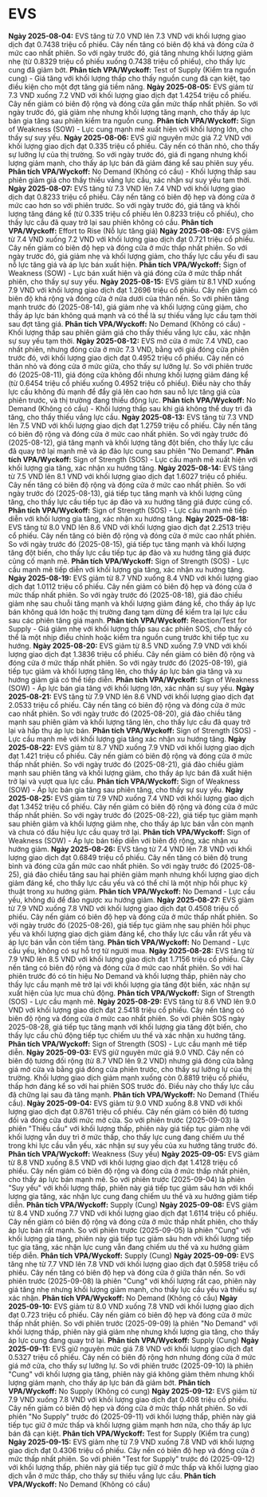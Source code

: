 # EVS

**Ngày 2025-08-04:** EVS tăng từ 7.0 VND lên 7.3 VND với khối lượng giao dịch đạt 0.7438 triệu cổ phiếu. Cây nến tăng có biên độ khá và đóng cửa ở mức cao nhất phiên. So với ngày trước đó, giá tăng nhưng khối lượng giảm nhẹ (từ 0.8329 triệu cổ phiếu xuống 0.7438 triệu cổ phiếu), cho thấy lực cung đã giảm bớt. **Phân tích VPA/Wyckoff:** Test of Supply (Kiểm tra nguồn cung) - Giá tăng với khối lượng thấp cho thấy nguồn cung đã cạn kiệt, tạo điều kiện cho một đợt tăng giá tiềm năng.
**Ngày 2025-08-05:** EVS giảm từ 7.3 VND xuống 7.2 VND với khối lượng giao dịch đạt 1.4254 triệu cổ phiếu. Cây nến giảm có biên độ rộng và đóng cửa gần mức thấp nhất phiên. So với ngày trước đó, giá giảm nhẹ nhưng khối lượng tăng mạnh, cho thấy áp lực bán gia tăng sau phiên kiểm tra nguồn cung. **Phân tích VPA/Wyckoff:** Sign of Weakness (SOW) - Lực cung mạnh mẽ xuất hiện với khối lượng lớn, cho thấy sự suy yếu.
**Ngày 2025-08-06:** EVS giữ nguyên mức giá 7.2 VND với khối lượng giao dịch đạt 0.335 triệu cổ phiếu. Cây nến có thân nhỏ, cho thấy sự lưỡng lự của thị trường. So với ngày trước đó, giá đi ngang nhưng khối lượng giảm mạnh, cho thấy áp lực bán đã giảm đáng kể sau phiên suy yếu. **Phân tích VPA/Wyckoff:** No Demand (Không có cầu) - Khối lượng thấp sau phiên giảm giá cho thấy thiếu vắng lực cầu, xác nhận sự suy yếu tạm thời.
**Ngày 2025-08-07:** EVS tăng từ 7.3 VND lên 7.4 VND với khối lượng giao dịch đạt 0.8233 triệu cổ phiếu. Cây nến tăng có biên độ hẹp và đóng cửa ở mức cao hơn so với phiên trước. So với ngày trước đó, giá tăng và khối lượng tăng đáng kể (từ 0.335 triệu cổ phiếu lên 0.8233 triệu cổ phiếu), cho thấy lực cầu đã quay trở lại sau phiên không có cầu. **Phân tích VPA/Wyckoff:** Effort to Rise (Nỗ lực tăng giá)
**Ngày 2025-08-08:** EVS giảm từ 7.4 VND xuống 7.2 VND với khối lượng giao dịch đạt 0.721 triệu cổ phiếu. Cây nến giảm có biên độ hẹp và đóng cửa ở mức thấp nhất phiên. So với ngày trước đó, giá giảm nhẹ và khối lượng giảm, cho thấy lực cầu yếu đi sau nỗ lực tăng giá và áp lực bán xuất hiện. **Phân tích VPA/Wyckoff:** Sign of Weakness (SOW) - Lực bán xuất hiện và giá đóng cửa ở mức thấp nhất phiên, cho thấy sự suy yếu.
**Ngày 2025-08-15:** EVS giảm từ 8.1 VND xuống 7.9 VND với khối lượng giao dịch đạt 1.2696 triệu cổ phiếu. Cây nến giảm có biên độ khá rộng và đóng cửa ở nửa dưới của thân nến. So với phiên tăng mạnh trước đó (2025-08-14), giá giảm nhẹ và khối lượng cũng giảm, cho thấy áp lực bán không quá mạnh và có thể là sự thiếu vắng lực cầu tạm thời sau đợt tăng giá. **Phân tích VPA/Wyckoff:** No Demand (Không có cầu) - Khối lượng thấp sau phiên giảm giá cho thấy thiếu vắng lực cầu, xác nhận sự suy yếu tạm thời.
**Ngày 2025-08-12:** EVS mở cửa ở mức 7.4 VND, cao nhất phiên, nhưng đóng cửa ở mức 7.3 VND, bằng với giá đóng cửa phiên trước đó, với khối lượng giao dịch đạt 0.4952 triệu cổ phiếu. Cây nến có thân nhỏ và đóng cửa ở mức giữa, cho thấy sự lưỡng lự. So với phiên trước đó (2025-08-11), giá đóng cửa không đổi nhưng khối lượng giảm đáng kể (từ 0.6454 triệu cổ phiếu xuống 0.4952 triệu cổ phiếu). Điều này cho thấy lực cầu không đủ mạnh để đẩy giá lên cao hơn sau nỗ lực tăng giá của phiên trước, và thị trường đang thiếu động lực. **Phân tích VPA/Wyckoff:** No Demand (Không có cầu) - Khối lượng thấp sau khi giá không thể duy trì đà tăng, cho thấy thiếu vắng lực cầu.
**Ngày 2025-08-13:** EVS tăng từ 7.3 VND lên 7.5 VND với khối lượng giao dịch đạt 1.2759 triệu cổ phiếu. Cây nến tăng có biên độ rộng và đóng cửa ở mức cao nhất phiên. So với ngày trước đó (2025-08-12), giá tăng mạnh và khối lượng tăng đột biến, cho thấy lực cầu đã quay trở lại mạnh mẽ và áp đảo lực cung sau phiên "No Demand". **Phân tích VPA/Wyckoff:** Sign of Strength (SOS) - Lực cầu mạnh mẽ xuất hiện với khối lượng gia tăng, xác nhận xu hướng tăng.
**Ngày 2025-08-14:** EVS tăng từ 7.5 VND lên 8.1 VND với khối lượng giao dịch đạt 1.6027 triệu cổ phiếu. Cây nến tăng có biên độ rộng và đóng cửa ở mức cao nhất phiên. So với ngày trước đó (2025-08-13), giá tiếp tục tăng mạnh và khối lượng cũng tăng, cho thấy lực cầu tiếp tục áp đảo và xu hướng tăng giá được củng cố. **Phân tích VPA/Wyckoff:** Sign of Strength (SOS) - Lực cầu mạnh mẽ tiếp diễn với khối lượng gia tăng, xác nhận xu hướng tăng.
**Ngày 2025-08-18:** EVS tăng từ 8.0 VND lên 8.6 VND với khối lượng giao dịch đạt 2.2513 triệu cổ phiếu. Cây nến tăng có biên độ rộng và đóng cửa ở mức cao nhất phiên. So với ngày trước đó (2025-08-15), giá tiếp tục tăng mạnh và khối lượng tăng đột biến, cho thấy lực cầu tiếp tục áp đảo và xu hướng tăng giá được củng cố mạnh mẽ. **Phân tích VPA/Wyckoff:** Sign of Strength (SOS) - Lực cầu mạnh mẽ tiếp diễn với khối lượng gia tăng, xác nhận xu hướng tăng.
**Ngày 2025-08-19:** EVS giảm từ 8.7 VND xuống 8.4 VND với khối lượng giao dịch đạt 1.0112 triệu cổ phiếu. Cây nến giảm có biên độ hẹp và đóng cửa ở mức thấp nhất phiên. So với ngày trước đó (2025-08-18), giá đảo chiều giảm nhẹ sau chuỗi tăng mạnh và khối lượng giảm đáng kể, cho thấy áp lực bán không quá lớn hoặc thị trường đang tạm dừng để kiểm tra lại lực cầu sau các phiên tăng giá mạnh. **Phân tích VPA/Wyckoff:** Reaction/Test for Supply - Giá giảm nhẹ với khối lượng thấp sau các phiên SOS, cho thấy có thể là một nhịp điều chỉnh hoặc kiểm tra nguồn cung trước khi tiếp tục xu hướng.
**Ngày 2025-08-20:** EVS giảm từ 8.5 VND xuống 7.9 VND với khối lượng giao dịch đạt 1.3836 triệu cổ phiếu. Cây nến giảm có biên độ rộng và đóng cửa ở mức thấp nhất phiên. So với ngày trước đó (2025-08-19), giá tiếp tục giảm và khối lượng tăng lên, cho thấy áp lực bán gia tăng và xu hướng giảm giá có thể tiếp diễn. **Phân tích VPA/Wyckoff:** Sign of Weakness (SOW) - Áp lực bán gia tăng với khối lượng lớn, xác nhận sự suy yếu.
**Ngày 2025-08-21:** EVS tăng từ 7.9 VND lên 8.6 VND với khối lượng giao dịch đạt 2.0533 triệu cổ phiếu. Cây nến tăng có biên độ rộng và đóng cửa ở mức cao nhất phiên. So với ngày trước đó (2025-08-20), giá đảo chiều tăng mạnh sau phiên giảm và khối lượng tăng lên, cho thấy lực cầu đã quay trở lại và hấp thụ áp lực bán. **Phân tích VPA/Wyckoff:** Sign of Strength (SOS) - Lực cầu mạnh mẽ với khối lượng gia tăng xác nhận xu hướng tăng.
**Ngày 2025-08-22:** EVS giảm từ 8.7 VND xuống 7.9 VND với khối lượng giao dịch đạt 1.421 triệu cổ phiếu. Cây nến giảm có biên độ rộng và đóng cửa ở mức thấp nhất phiên. So với ngày trước đó (2025-08-21), giá đảo chiều giảm mạnh sau phiên tăng và khối lượng giảm, cho thấy áp lực bán đã xuất hiện trở lại và vượt qua lực cầu. **Phân tích VPA/Wyckoff:** Sign of Weakness (SOW) - Áp lực bán gia tăng sau phiên tăng, cho thấy sự suy yếu.
**Ngày 2025-08-25:** EVS giảm từ 7.9 VND xuống 7.4 VND với khối lượng giao dịch đạt 1.3452 triệu cổ phiếu. Cây nến giảm có biên độ rộng và đóng cửa ở mức thấp nhất phiên. So với ngày trước đó (2025-08-22), giá tiếp tục giảm mạnh sau phiên giảm và khối lượng giảm nhẹ, cho thấy áp lực bán vẫn còn mạnh và chưa có dấu hiệu lực cầu quay trở lại. **Phân tích VPA/Wyckoff:** Sign of Weakness (SOW) - Áp lực bán tiếp diễn với biên độ rộng, xác nhận xu hướng giảm.
**Ngày 2025-08-26:** EVS tăng từ 7.4 VND lên 7.8 VND với khối lượng giao dịch đạt 0.6849 triệu cổ phiếu. Cây nến tăng có biên độ trung bình và đóng cửa gần mức cao nhất phiên. So với ngày trước đó (2025-08-25), giá đảo chiều tăng sau hai phiên giảm mạnh nhưng khối lượng giao dịch giảm đáng kể, cho thấy lực cầu yếu và có thể chỉ là một nhịp hồi phục kỹ thuật trong xu hướng giảm. **Phân tích VPA/Wyckoff:** No Demand - Lực cầu yếu, không đủ để đảo ngược xu hướng giảm.
**Ngày 2025-08-27:** EVS giảm từ 7.9 VND xuống 7.8 VND với khối lượng giao dịch đạt 0.4508 triệu cổ phiếu. Cây nến giảm có biên độ hẹp và đóng cửa ở mức thấp nhất phiên. So với ngày trước đó (2025-08-26), giá tiếp tục giảm nhẹ sau phiên hồi phục yếu và khối lượng giao dịch giảm đáng kể, cho thấy lực cầu vẫn rất yếu và áp lực bán vẫn còn tiềm tàng. **Phân tích VPA/Wyckoff:** No Demand - Lực cầu yếu, không có sự hỗ trợ từ người mua.
**Ngày 2025-08-28:** EVS tăng từ 7.9 VND lên 8.5 VND với khối lượng giao dịch đạt 1.7156 triệu cổ phiếu. Cây nến tăng có biên độ rộng và đóng cửa ở mức cao nhất phiên. So với hai phiên trước đó có tín hiệu No Demand và khối lượng thấp, phiên này cho thấy lực cầu mạnh mẽ trở lại với khối lượng gia tăng đột biến, xác nhận sự xuất hiện của lực mua chủ động. **Phân tích VPA/Wyckoff:** Sign of Strength (SOS) - Lực cầu mạnh mẽ.
**Ngày 2025-08-29:** EVS tăng từ 8.6 VND lên 9.0 VND với khối lượng giao dịch đạt 2.5418 triệu cổ phiếu. Cây nến tăng có biên độ rộng và đóng cửa ở mức cao nhất phiên. So với phiên SOS ngày 2025-08-28, giá tiếp tục tăng mạnh với khối lượng gia tăng đột biến, cho thấy lực cầu chủ động tiếp tục chiếm ưu thế và xác nhận xu hướng tăng. **Phân tích VPA/Wyckoff:** Sign of Strength (SOS) - Lực cầu mạnh mẽ tiếp diễn.
**Ngày 2025-09-03:** EVS giữ nguyên mức giá 9.0 VND. Cây nến có biên độ tương đối rộng (từ 8.7 VND lên 9.2 VND) nhưng giá đóng cửa bằng giá mở cửa và bằng giá đóng cửa phiên trước, cho thấy sự lưỡng lự của thị trường. Khối lượng giao dịch giảm mạnh xuống còn 0.8819 triệu cổ phiếu, thấp hơn đáng kể so với hai phiên SOS trước đó. Điều này cho thấy lực cầu đã chững lại sau đà tăng mạnh. **Phân tích VPA/Wyckoff:** No Demand (Thiếu cầu).
**Ngày 2025-09-04:** EVS giảm từ 9.0 VND xuống 8.8 VND với khối lượng giao dịch đạt 0.8761 triệu cổ phiếu. Cây nến giảm có biên độ tương đối và đóng cửa dưới mức mở cửa. So với phiên trước (2025-09-03) là phiên "Thiếu cầu" với khối lượng thấp, phiên này giá tiếp tục giảm nhẹ với khối lượng vẫn duy trì ở mức thấp, cho thấy lực cung đang chiếm ưu thế trong khi lực cầu vẫn yếu, xác nhận sự suy yếu của xu hướng tăng trước đó. **Phân tích VPA/Wyckoff:** Weakness (Suy yếu)
**Ngày 2025-09-05:** EVS giảm từ 8.8 VND xuống 8.5 VND với khối lượng giao dịch đạt 1.4128 triệu cổ phiếu. Cây nến giảm có biên độ rộng và đóng cửa ở mức thấp nhất phiên, cho thấy áp lực bán mạnh mẽ. So với phiên trước (2025-09-04) là phiên "Suy yếu" với khối lượng thấp, phiên này giá tiếp tục giảm sâu hơn với khối lượng gia tăng, xác nhận lực cung đang chiếm ưu thế và xu hướng giảm tiếp diễn. **Phân tích VPA/Wyckoff:** Supply (Cung)
**Ngày 2025-09-08:** EVS giảm từ 8.4 VND xuống 7.7 VND với khối lượng giao dịch đạt 1.6114 triệu cổ phiếu. Cây nến giảm có biên độ rộng và đóng cửa ở mức thấp nhất phiên, cho thấy áp lực bán rất mạnh. So với phiên trước (2025-09-05) là phiên "Cung" với khối lượng gia tăng, phiên này giá tiếp tục giảm sâu hơn với khối lượng tiếp tục gia tăng, xác nhận lực cung vẫn đang chiếm ưu thế và xu hướng giảm tiếp diễn. **Phân tích VPA/Wyckoff:** Supply (Cung)
**Ngày 2025-09-09:** EVS tăng nhẹ từ 7.7 VND lên 7.8 VND với khối lượng giao dịch đạt 0.5958 triệu cổ phiếu. Cây nến tăng có biên độ hẹp và đóng cửa ở giữa thân nến. So với phiên trước (2025-09-08) là phiên "Cung" với khối lượng rất cao, phiên này giá tăng nhẹ nhưng khối lượng giảm mạnh, cho thấy lực cầu yếu và thiếu sự xác nhận. **Phân tích VPA/Wyckoff:** No Demand (Không có cầu)
**Ngày 2025-09-10:** EVS giảm từ 8.0 VND xuống 7.8 VND với khối lượng giao dịch đạt 0.723 triệu cổ phiếu. Cây nến giảm có biên độ hẹp và đóng cửa ở mức thấp nhất phiên. So với phiên trước (2025-09-09) là phiên "No Demand" với khối lượng thấp, phiên này giá giảm nhẹ nhưng khối lượng gia tăng, cho thấy áp lực cung đang quay trở lại. **Phân tích VPA/Wyckoff:** Supply (Cung)
**Ngày 2025-09-11:** EVS giữ nguyên mức giá 7.8 VND với khối lượng giao dịch đạt 0.5327 triệu cổ phiếu. Cây nến có biên độ rộng hơn nhưng đóng cửa ở mức giá mở cửa, cho thấy sự lưỡng lự. So với phiên trước (2025-09-10) là phiên "Cung" với khối lượng gia tăng, phiên này giá không giảm thêm nhưng khối lượng giảm mạnh, cho thấy áp lực bán đã giảm bớt. **Phân tích VPA/Wyckoff:** No Supply (Không có cung)
**Ngày 2025-09-12:** EVS giảm từ 7.9 VND xuống 7.8 VND với khối lượng giao dịch đạt 0.408 triệu cổ phiếu. Cây nến giảm có biên độ hẹp và đóng cửa ở mức thấp nhất phiên. So với phiên "No Supply" trước đó (2025-09-11) với khối lượng thấp, phiên này giá tiếp tục giữ ở mức thấp và khối lượng giảm mạnh hơn nữa, cho thấy áp lực bán đã cạn kiệt. **Phân tích VPA/Wyckoff:** Test for Supply (Kiểm tra cung)
**Ngày 2025-09-15:** EVS giảm nhẹ từ 7.9 VND xuống 7.8 VND với khối lượng giao dịch đạt 0.4306 triệu cổ phiếu. Cây nến có biên độ hẹp và đóng cửa ở mức thấp nhất phiên. So với phiên "Test for Supply" trước đó (2025-09-12) với khối lượng thấp, phiên này giá tiếp tục giữ ở mức thấp và khối lượng giao dịch vẫn ở mức thấp, cho thấy sự thiếu vắng lực cầu. **Phân tích VPA/Wyckoff:** No Demand (Không có cầu)
